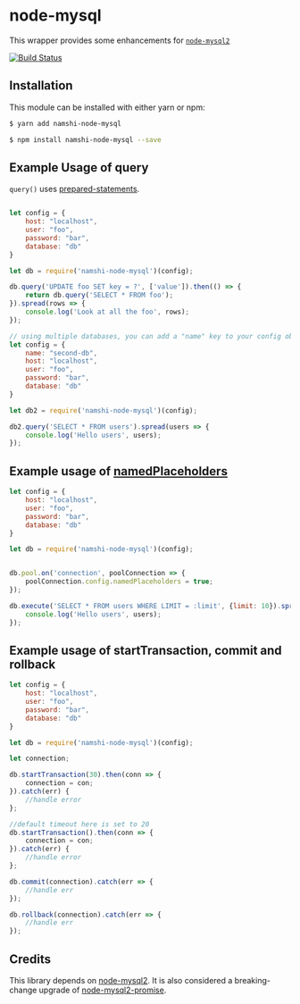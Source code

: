 # node-mysql

This wrapper provides some enhancements for [`node-mysql2`](https://github.com/sidorares/node-mysql2)

[![Build Status](https://travis-ci.com/namshi/node-mysql.svg?token=V2NdsNG4wfMuQLkCArk9&branch=master)](https://travis-ci.com/namshi/node-mysql)

## Installation

This module can be installed with either yarn or npm:


``` bash
$ yarn add namshi-node-mysql
```

``` bash
$ npm install namshi-node-mysql --save
```

## Example Usage of query

`query()` uses [prepared-statements](https://github.com/sidorares/node-mysql2#prepared-statements).

``` js

let config = {
	host: "localhost",
	user: "foo",
	password: "bar",
	database: "db"
}

let db = require('namshi-node-mysql')(config);

db.query('UPDATE foo SET key = ?', ['value']).then(() => {
	return db.query('SELECT * FROM foo');
}).spread(rows => {
	console.log('Look at all the foo', rows);
});

// using multiple databases, you can add a "name" key to your config object. For example:
let config = {
	name: "second-db",
	host: "localhost",
	user: "foo",
	password: "bar",
	database: "db"
}

let db2 = require('namshi-node-mysql')(config);

db2.query('SELECT * FROM users').spread(users => {
	console.log('Hello users', users);
});


```

## Example usage of [namedPlaceholders]((https://github.com/sidorares/node-mysql2#named-placeholders))

``` js
let config = {
	host: "localhost",
	user: "foo",
	password: "bar",
	database: "db"
}

let db = require('namshi-node-mysql')(config);


db.pool.on('connection', poolConnection => {
    poolConnection.config.namedPlaceholders = true;
});

db.execute('SELECT * FROM users WHERE LIMIT = :limit', {limit: 10}).spread( users => {
	console.log('Hello users', users);
});

```

## Example usage of startTransaction, commit and rollback


``` js
let config = {
	host: "localhost",
	user: "foo",
	password: "bar",
	database: "db"
}

let db = require('namshi-node-mysql')(config);

let connection;

db.startTransaction(30).then(conn => {
	connection = con;
}).catch(err) {
	//handle error
};

//default timeout here is set to 20
db.startTransaction().then(conn => {
	connection = con;
}).catch(err) {
	//handle error
};

db.commit(connection).catch(err => {
	//handle err
});

db.rollback(connection).catch(err => {
	//handle err
});
```

## Credits

This library depends on [node-mysql2](https://github.com/sidorares/node-mysql2). It is also considered a breaking-change upgrade of [node-mysql2-promise](https://github.com/namshi/node-mysql2-promise).
